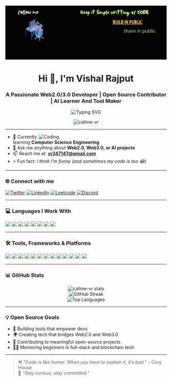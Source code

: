 <p align="center">
  <img src="https://github.com/Callme-VR/Callme-VR/blob/main/Aesthetic%20Twitter%20Header.png?raw=true" alt="Vishal Rajput Banner"/>
</p>

<h1 align="center">Hi 👋, I'm Vishal Rajput</h1>
<h3 align="center">A Passionate Web2.0/3.0 Developer | Open Source Contributor | AI Learner And Tool Maker</h3>

<p align="center">
  <img src="https://readme-typing-svg.herokuapp.com?font=Fira+Code&weight=500&pause=1000&color=00FFBF&center=true&vCenter=true&width=435&lines=Full-Stack+Developer;Open+Source+Contributor;Blockchain+Explorer;AI+is+the+Future" alt="Typing SVG" />
</p>

<p align="center">
  <img src="https://komarev.com/ghpvc/?username=callme-vr&label=Profile%20views&color=0e75b6&style=flat" alt="callme-vr" />
</p>

---

<img align="right" alt="Coding" width="400" src="https://user-images.githubusercontent.com/55389276/140866485-8fb1c876-9a8f-4d6a-98dc-08c4981eaf70.gif"/>

- 🌱 Currently learning **Computer Science Engineering**
- 💬 Ask me anything about **Web2.0, Web3.0, or AI projects**
- 📫 Reach me at: **vr347147@gmail.com**
- ⚡ Fun fact: *I think I’m funny (and sometimes my code is too 😂)*

---

### 🌐 Connect with me

<p align="left">
  <a href="https://twitter.com/codeai_vishal" target="blank"><img src="https://img.shields.io/badge/Twitter-%231DA1F2.svg?&style=for-the-badge&logo=twitter&logoColor=white" alt="Twitter"/></a>
  <a href="https://linkedin.com/in/vishal rajput" target="blank"><img src="https://img.shields.io/badge/LinkedIn-%230077B5.svg?&style=for-the-badge&logo=linkedin&logoColor=white" alt="LinkedIn"/></a>
  <a href="https://www.leetcode.com/vishal1_rajput" target="blank"><img src="https://img.shields.io/badge/LeetCode-%23FFA116.svg?&style=for-the-badge&logo=leetcode&logoColor=black" alt="Leetcode"/></a>
  <a href="https://discord.gg/callme_vsr" target="blank"><img src="https://img.shields.io/badge/Discord-%237289DA.svg?&style=for-the-badge&logo=discord&logoColor=white" alt="Discord"/></a>
</p>

---

### 💻 Languages I Work With

<p align="left">
  <img src="https://img.shields.io/badge/HTML5-E34F26?style=for-the-badge&logo=html5&logoColor=white"/>
  <img src="https://img.shields.io/badge/CSS3-1572B6?style=for-the-badge&logo=css3&logoColor=white"/>
  <img src="https://img.shields.io/badge/JavaScript-F7DF1E?style=for-the-badge&logo=javascript&logoColor=black"/>
  <img src="https://img.shields.io/badge/TypeScript-3178C6?style=for-the-badge&logo=typescript&logoColor=white"/>
  <img src="https://img.shields.io/badge/Python-3776AB?style=for-the-badge&logo=python&logoColor=white"/>
  <img src="https://img.shields.io/badge/Java-007396?style=for-the-badge&logo=java&logoColor=white"/>
  <img src="https://img.shields.io/badge/C++-00599C?style=for-the-badge&logo=c%2B%2B&logoColor=white"/>
  <img src="https://img.shields.io/badge/Go-00ADD8?style=for-the-badge&logo=go&logoColor=white"/>
</p>

---

### 🛠️ Tools, Frameworks & Platforms

<p align="left">
  <img src="https://img.shields.io/badge/React-20232A?style=for-the-badge&logo=react&logoColor=61DAFB"/>
  <img src="https://img.shields.io/badge/Next.js-000000?style=for-the-badge&logo=nextdotjs&logoColor=white"/>
  <img src="https://img.shields.io/badge/TailwindCSS-38B2AC?style=for-the-badge&logo=tailwind-css&logoColor=white"/>
  <img src="https://img.shields.io/badge/Node.js-339933?style=for-the-badge&logo=nodedotjs&logoColor=white"/>
  <img src="https://img.shields.io/badge/Express.js-404D59?style=for-the-badge&logo=express&logoColor=white"/>
  <img src="https://img.shields.io/badge/MongoDB-4EA94B?style=for-the-badge&logo=mongodb&logoColor=white"/>
  <img src="https://img.shields.io/badge/PostgreSQL-4169E1?style=for-the-badge&logo=postgresql&logoColor=white"/>
  <img src="https://img.shields.io/badge/MySQL-005C84?style=for-the-badge&logo=mysql&logoColor=white"/>
  <img src="https://img.shields.io/badge/AWS-232F3E?style=for-the-badge&logo=amazon-aws&logoColor=white"/>
  <img src="https://img.shields.io/badge/Docker-2496ED?style=for-the-badge&logo=docker&logoColor=white"/>
  <img src="https://img.shields.io/badge/GraphQL-E10098?style=for-the-badge&logo=graphql&logoColor=white"/>
  <img src="https://img.shields.io/badge/Git-F05032?style=for-the-badge&logo=git&logoColor=white"/>
  <img src="https://img.shields.io/badge/Linux-FCC624?style=for-the-badge&logo=linux&logoColor=black"/>
</p>

---

### 📊 GitHub Stats

<p align="center">
  <img src="https://github-readme-stats.vercel.app/api?username=callme-vr&show_icons=true&theme=radical" alt="callme-vr stats"/>
  <br/>
  <img src="https://github-readme-streak-stats.herokuapp.com?user=callme-vr&theme=radical&hide_border=true" alt="GitHub Streak"/>
  <br/>
  <img src="https://github-readme-stats.vercel.app/api/top-langs?username=callme-vr&show_icons=true&locale=en&layout=compact&theme=radical" alt="Top Languages"/>
</p>

---

### 💡 Open Source Goals

- 🔧 Building tools that empower devs  
- 🌍 Creating tech that bridges Web2.0 and Web3.0  
- 🚀 Contributing to meaningful open-source projects  
- 👨‍🏫 Mentoring beginners in full-stack and blockchain tech

---

> ⚒️ *"Code is like humor. When you have to explain it, it’s bad."* – Cory House  
> 🧠 *“Stay curious, stay committed.”*

